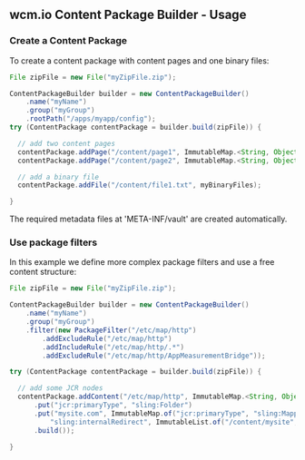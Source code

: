 ## wcm.io Content Package Builder - Usage


### Create a Content Package

To create a content package with content pages and one binary files:

```java
File zipFile = new File("myZipFile.zip");

ContentPackageBuilder builder = new ContentPackageBuilder()
    .name("myName")
    .group("myGroup")
    .rootPath("/apps/myapp/config");
try (ContentPackage contentPackage = builder.build(zipFile)) {

  // add two content pages
  contentPackage.addPage("/content/page1", ImmutableMap.<String, Object>of("var1", "v1"));
  contentPackage.addPage("/content/page2", ImmutableMap.<String, Object>of("var2", "v2"));

  // add a binary file
  contentPackage.addFile("/content/file1.txt", myBinaryFiles);

}
```

The required metadata files at 'META-INF/vault' are created automatically.


### Use package filters

In this example we define more complex package filters and use a free content structure:

```java
File zipFile = new File("myZipFile.zip");

ContentPackageBuilder builder = new ContentPackageBuilder()
    .name("myName")
    .group("myGroup")
    .filter(new PackageFilter("/etc/map/http")
        .addExcludeRule("/etc/map/http")
        .addIncludeRule("/etc/map/http/.*")
        .addExcludeRule("/etc/map/http/AppMeasurementBridge"));

try (ContentPackage contentPackage = builder.build(zipFile)) {

  // add some JCR nodes
  contentPackage.addContent("/etc/map/http", ImmutableMap.<String, Object>builder()
      .put("jcr:primaryType", "sling:Folder")
      .put("mysite.com", ImmutableMap.of("jcr:primaryType", "sling:Mapping",
          "sling:internalRedirect", ImmutableList.of("/content/mysite", "/")))
      .build());

}
```
